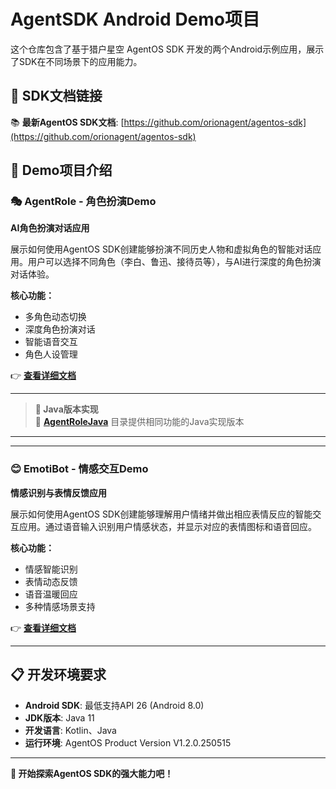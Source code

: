 # AgentSDK Android Demo项目

这个仓库包含了基于猎户星空 AgentOS SDK 开发的两个Android示例应用，展示了SDK在不同场景下的应用能力。

## 🔗 SDK文档链接

📚 **最新AgentOS SDK文档**: [https://github.com/orionagent/agentos-sdk](https://github.com/orionagent/agentos-sdk)

## 📱 Demo项目介绍

### 🎭 AgentRole - 角色扮演Demo
**AI角色扮演对话应用**

展示如何使用AgentOS SDK创建能够扮演不同历史人物和虚拟角色的智能对话应用。用户可以选择不同角色（李白、鲁迅、接待员等），与AI进行深度的角色扮演对话体验。

**核心功能：**
- 多角色动态切换
- 深度角色扮演对话
- 智能语音交互
- 角色人设管理

👉 **[查看详细文档](./AgentRole/README.md)**

---
> **🚨 Java版本实现**  
> 📁 **[AgentRoleJava](./AgentRoleJava/)** 目录提供相同功能的Java实现版本
---

---

### 😊 EmotiBot - 情感交互Demo
**情感识别与表情反馈应用**

展示如何使用AgentOS SDK创建能够理解用户情绪并做出相应表情反应的智能交互应用。通过语音输入识别用户情感状态，并显示对应的表情图标和语音回应。

**核心功能：**
- 情感智能识别
- 表情动态反馈
- 语音温暖回应
- 多种情感场景支持

👉 **[查看详细文档](./EmotiBot/README.md)**

---

## 📋 开发环境要求

- **Android SDK**: 最低支持API 26 (Android 8.0)
- **JDK版本**: Java 11
- **开发语言**: Kotlin、Java
- **运行环境**: AgentOS Product Version V1.2.0.250515

---

**🤖 开始探索AgentOS SDK的强大能力吧！** 